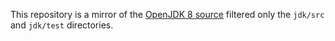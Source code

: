 This repository is a mirror of the [OpenJDK 8 source](http://hg.openjdk.java.net/jdk8/jdk8) 
filtered only the  `jdk/src` and `jdk/test` directories.
